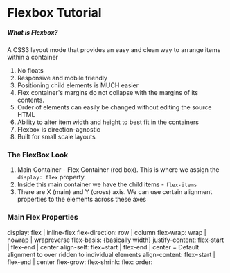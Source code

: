 # Flexbox Tutorial

##### What is Flexbox?
A CSS3 layout mode that provides an easy and clean way to arrange items within a container
1. No floats
2. Responsive and mobile friendly
3. Positioning child elements is MUCH easier
4. Flex container's margins do not collapse with the margins of its contents.
5. Order of elements can easily be changed without editing the source HTML
6.  Ability to alter item width and height to best fit in the containers
7. Flexbox is direction-agnostic
8. Built for small scale layouts

### The FlexBox Look
1. Main Container - Flex Container (red box). This is where we assign the `display: flex` property. 
2. Inside this main container we have the child items - `flex-items`
3. There are X (main) and Y (cross) axis. We can use certain alignment properties to the elements across these axes

### Main Flex Properties
display: flex | inline-flex 
flex-direction: row | column
flex-wrap: wrap | nowrap | wrapreverse
flex-basis: <length> {basically width}
justify-content: flex-start | flex-end | center
align-self: flex=start | flex-end | center = Default alignment to over ridden to individual elements
align-content: flex=start | flex-end | center
flex-grow: <number>
flex-shrink: <number>
flex: <integer>
order: <integer>